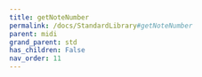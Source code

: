 ```yaml
---
title: getNoteNumber
permalink: /docs/StandardLibrary#getNoteNumber
parent: midi
grand_parent: std
has_children: False
nav_order: 11
---
```

